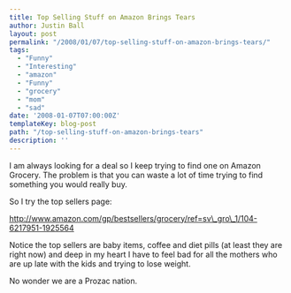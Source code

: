 ```yaml
---
title: Top Selling Stuff on Amazon Brings Tears
author: Justin Ball
layout: post
permalink: "/2008/01/07/top-selling-stuff-on-amazon-brings-tears/"
tags:
  - "Funny"
  - "Interesting"
  - "amazon"
  - "Funny"
  - "grocery"
  - "mom"
  - "sad"
date: '2008-01-07T07:00:00Z'
templateKey: blog-post
path: "/top-selling-stuff-on-amazon-brings-tears"
description: ''
---
```


I am always looking for a deal so I keep trying to find one on Amazon Grocery. The problem is that you can waste a lot of time trying to find something you would really buy.

So I try the top sellers page:

http://www.amazon.com/gp/bestsellers/grocery/ref=sv\_gro\_1/104-6217951-1925564

Notice the top sellers are baby items, coffee and diet pills (at least they are right now) and deep in my heart I have to feel bad for all the mothers who are up late with the kids and trying to lose weight.

No wonder we are a Prozac nation.
